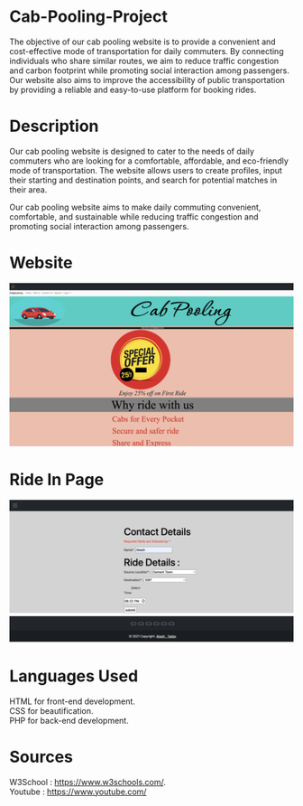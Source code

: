 # Cab-Pooling-Project
The objective of our cab pooling website is to provide a convenient and cost-effective mode of transportation for daily commuters. By connecting individuals who share similar routes, we aim to reduce traffic congestion and carbon footprint while promoting social interaction among passengers. Our website also aims to improve the accessibility of public transportation by providing a reliable and easy-to-use platform for booking rides.

# Description
Our cab pooling website is designed to cater to the needs of daily commuters who are looking for a comfortable, affordable, and eco-friendly mode of transportation. The website allows users to create profiles, input their starting and destination points, and search for potential matches in their area. 

Our cab pooling website aims to make daily commuting convenient, comfortable, and sustainable while reducing traffic congestion and promoting social interaction among passengers.
# Website 
![CabPooling](CabPoolingWebsite.png)

# Ride In Page
![SignUP](CabPoolingSignUp.png)

# Languages Used
HTML for front-end development.  
CSS for beautification.  
PHP for back-end development.

# Sources
W3School : https://www.w3schools.com/.  
Youtube : https://www.youtube.com/     

